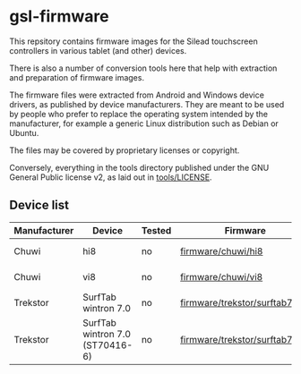 gsl-firmware
============

This repsitory contains firmware images for the Silead
touchscreen controllers in various tablet (and other) devices.

There is also a number of conversion tools here that help with
extraction and preparation of firmware images.

The firmware files were extracted from Android and Windows device
drivers, as published by device manufacturers. They are meant
to be used by people who prefer to replace the operating system
intended by the manufacturer, for example a generic Linux
distribution such as Debian or Ubuntu.

The files may be covered by proprietary licenses or copyright.

Conversely, everything in the tools directory published under
the GNU General Public license v2, as laid out in
[tools/LICENSE](tools/LICENSE).


Device list
-----------

| Manufacturer  | Device                          | Tested  | Firmware                                                       | Size    | Multitouch      | Comment            |
|---------------|---------------------------------|---------|----------------------------------------------------------------|---------|-----------------|--------------------|
| Chuwi         | hi8                             |  no     | [firmware/chuwi/hi8](firmware/chuwi/hi8)                       | unknown | yes (10 points) |                    |
| Chuwi         | vi8                             |  no     | [firmware/chuwi/vi8](firmware/chuwi/vi8)                       | unknown | yes (10 points) |                    |
| Trekstor      | SurfTab wintron 7.0             |  no     | [firmware/trekstor/surftab7old](firmware/trekstor/surftab7old) | unknown | yes (10 points) | no finger tracking |
| Trekstor      | SurfTab wintron 7.0 (ST70416-6) |  no     | [firmware/trekstor/surftab7new](firmware/trekstor/surftab7new) | unknown | yes (10 points) |                    |

